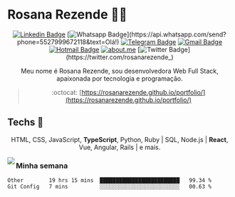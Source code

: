 # Rosana Rezende :woman_technologist:

<div align="center">
  
[![Linkedin Badge](https://img.shields.io/badge/-LinkedIn-blue?style=flat-square&logo=Linkedin&logoColor=white&link=https://www.linkedin.com/in/rosanarezende/)](https://www.linkedin.com/in/rosanarezende/)
[![Whatsapp Badge](https://img.shields.io/badge/-Whatsapp-4CA143?style=flat-square&labelColor=4CA143&logo=whatsapp&logoColor=white&link=https://api.whatsapp.com/send?phone=5527999672118&text=Olá!)](https://api.whatsapp.com/send?phone=5527999672118&text=Olá!)
[![Telegram Badge](https://img.shields.io/badge/-Telegram-1ca0f1?style=flat-square&labelColor=1ca0f1&logo=telegram&logoColor=white&link=https://t.me/rosanarezende)](https://t.me/rosanarezende)
[![Gmail Badge](https://img.shields.io/badge/-Gmail-c14438?style=flat-square&logo=Gmail&logoColor=white&link=mailto:rosanarezende.com@gmail.com)](mailto:rosanarezende.com@gmail.com)
[![Hotmail Badge](https://img.shields.io/badge/Hotmail-0078D4?style=flat-square&logo=microsoft-outlook&logoColor=white&link=mailto:rezende_rosana@hotmail.com)](mailto:rezende_rosana@hotmail.com)
[![about.me](https://img.shields.io/static/v1?label=About.me&message=%20&color=yellow&logo=&style=flat-square&logoColor=white)](https://about.me/rosanarezende)
[![Twitter Badge](https://img.shields.io/badge/-Twitter-1ca0f1?style=flat-square&labelColor=1ca0f1&logo=twitter&logoColor=white&link=https://twitter.com/rosanarezende_)](https://twitter.com/rosanarezende_)

Meu nome é Rosana Rezende, sou desenvolvedora Web Full Stack, apaixonada por tecnologia e programação.

> :octocat: [https://rosanarezende.github.io/portfolio/](https://rosanarezende.github.io/portfolio/)

</div>
  
## Techs :blue_heart: 
  
  <p align="center">HTML, CSS, JavaScript, <strong>TypeScript</strong>, Python, Ruby | SQL, Node.js | <strong>React</strong>, Vue, Angular, Rails | e mais.</p>

  <a href="https://github.com/rosanarezende/github-readme-stats">
    <img align="left" src="https://github-readme-stats.vercel.app/api/top-langs/?username=rosanarezende&hide=jupyter%20notebook&langs_count=7&layout=compact&hide_rank=true&custom_title=Mais Usadas&card_width=350" />
  </a>

<!--
[![rosanarezende's wakatime stats](https://github-readme-stats.vercel.app/api/wakatime?username=rosanarezende&layout=compact)](https://github.com/rosanarezende/github-readme-stats)
-->

### Minha semana
<!--START_SECTION:waka-->
```text
Other        19 hrs 15 mins  █████████████████████████   99.34 % 
Git Config   7 mins          ░░░░░░░░░░░░░░░░░░░░░░░░░   00.63 % 
```
<!--END_SECTION:waka-->


<!--
**rosanarezende/rosanarezende** is a ✨ _special_ ✨ repository because its `README.md` (this file) appears on your GitHub profile.

Here are some ideas to get you started:

- 🔭 I’m currently working on ...
- 🌱 I’m currently learning ...
- 👯 I’m looking to collaborate on ...
- 🤔 I’m looking for help with ...
- 💬 Ask me about ...
- 📫 How to reach me: ...
- 😄 Pronouns: ...
- ⚡ Fun fact: ...
-->
